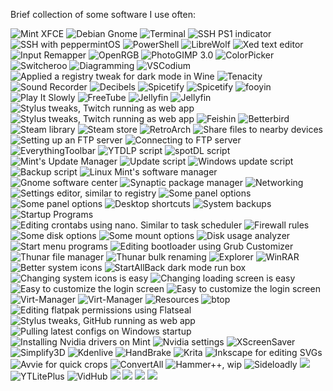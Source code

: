 Brief collection of some software I use often:

![](https://github.com/Sod-ers/Misc/blob/main/Screenshots/MT3-Desktop.webp "Mint XFCE")
![](https://github.com/Sod-ers/Misc/blob/main/Screenshots/Debian-Desktop.webp "Debian Gnome")
![](https://github.com/Sod-ers/Misc/blob/main/Screenshots/Terminal-MT1.webp "Terminal")
![](https://github.com/Sod-ers/Misc/blob/main/Screenshots/SSH-PS1.webp "SSH PS1 indicator")
![](https://github.com/Sod-ers/Misc/blob/main/Screenshots/SSH-PM.webp "SSH with peppermintOS")
![](https://github.com/Sod-ers/Misc/blob/main/Screenshots/Windows-PowerShell.webp "PowerShell")
![](https://github.com/Sod-ers/Misc/blob/main/Screenshots/LibreWolf.webp "LibreWolf")
![](https://github.com/Sod-ers/Misc/blob/main/Screenshots/Xed.webp "Xed text editor")
![](https://github.com/Sod-ers/Misc/blob/main/Screenshots/input-remapper.webp "Input Remapper")
![](https://github.com/Sod-ers/Misc/blob/main/Screenshots/OpenRGB.webp "OpenRGB")
![](https://github.com/Sod-ers/Misc/blob/main/Screenshots/Gimp.webp "PhotoGIMP 3.0")
![](https://github.com/Sod-ers/Misc/blob/main/Screenshots/ColorPicker.webp "ColorPicker")
![](https://github.com/Sod-ers/Misc/blob/main/Screenshots/Switcheroo.webp "Switcheroo")
![](https://github.com/Sod-ers/Misc/blob/main/Screenshots/Dia.webp "Diagramming")
![](https://github.com/Sod-ers/Misc/blob/main/Screenshots/VSCodium.webp "VSCodium")
![](https://github.com/Sod-ers/Misc/blob/main/Screenshots/MP3Tag.webp "Applied a registry tweak for dark mode in Wine")
![](https://github.com/Sod-ers/Misc/blob/main/Screenshots/Tenacity.webp "Tenacity")
![](https://github.com/Sod-ers/Misc/blob/main/Screenshots/Sound-Recorder.webp "Sound Recorder")
![](https://github.com/Sod-ers/Misc/blob/main/Screenshots/Decibels.webp "Decibels")
![](https://github.com/Sod-ers/Misc/blob/main/Screenshots/Spotify-1.webp "Spicetify")
![](https://github.com/Sod-ers/Misc/blob/main/Screenshots/Spotify-2.webp "Spicetify")
![](https://github.com/Sod-ers/Misc/blob/main/Screenshots/fooyin.webp "fooyin")
![](https://github.com/Sod-ers/Misc/blob/main/Screenshots/Play-It-Slowly.webp "Play It Slowly")
![](https://github.com/Sod-ers/Misc/blob/main/Screenshots/FreeTube.webp "FreeTube")
![](https://github.com/Sod-ers/Misc/blob/main/Screenshots/Jellyfin-1.webp "Jellyfin")
![](https://github.com/Sod-ers/Misc/blob/main/Screenshots/Jellyfin-2.webp "Jellyfin")
![](https://github.com/Sod-ers/Misc/blob/main/Screenshots/Twitch-1.webp "Stylus tweaks, Twitch running as web app")
![](https://github.com/Sod-ers/Misc/blob/main/Screenshots/Twitch-2.webp "Stylus tweaks, Twitch running as web app")
![](https://github.com/Sod-ers/Misc/blob/main/Screenshots/Feishin.webp "Feishin")
![](https://github.com/Sod-ers/Misc/blob/main/Screenshots/Better-Bird.webp "Betterbird")
![](https://github.com/Sod-ers/Misc/blob/main/Screenshots/Steam-Library.webp "Steam library")
![](https://github.com/Sod-ers/Misc/blob/main/Screenshots/Steam-Store.webp "Steam store")
![](https://github.com/Sod-ers/Misc/blob/main/Screenshots/RetroArch.webp "RetroArch")
![](https://github.com/Sod-ers/Misc/blob/main/Screenshots/LocalSend.webp "Share files to nearby devices")
![](https://github.com/Sod-ers/Misc/blob/main/Screenshots/Usermode-FTP.webp "Setting up an FTP server")
![](https://github.com/Sod-ers/Misc/blob/main/Screenshots/Filezilla.webp "Connecting to FTP server")
![](https://github.com/Sod-ers/Misc/blob/main/Screenshots/EverythingToolbar.webp "EverythingToolbar")
![](https://github.com/Sod-ers/Misc/blob/main/Screenshots/YTDLP.webp "YTDLP script")
![](https://github.com/Sod-ers/Misc/blob/main/Screenshots/spotDL.webp "spotDL script")
![](https://github.com/Sod-ers/Misc/blob/main/Screenshots/Mint-Update-Manager.webp "Mint's Update Manager")
![](https://github.com/Sod-ers/Misc/blob/main/Screenshots/Update-1.webp "Update script")
![](https://github.com/Sod-ers/Misc/blob/main/Screenshots/Windows-Update-Script.webp "Windows update script")
![](https://github.com/Sod-ers/Misc/blob/main/Screenshots/Backup.webp "Backup script")
![](https://github.com/Sod-ers/Misc/raw/main/Screenshots/Software-Manager.webp "Linux Mint's software manager")
![](https://github.com/Sod-ers/Misc/blob/main/Screenshots/Gnome-Software-Center.webp "Gnome software center")
![](https://github.com/Sod-ers/Misc/blob/main/Screenshots/Synaptic-Package-Manager.webp "Synaptic package manager")
![](https://github.com/Sod-ers/Misc/blob/main/Screenshots/Network.webp "Networking")
![](https://github.com/Sod-ers/Misc/blob/main/Screenshots/Settings-Editor.webp "Settings editor, similar to registry")
![](https://github.com/Sod-ers/Misc/blob/main/Screenshots/Panel-1.webp "Some panel options")
![](https://github.com/Sod-ers/Misc/blob/main/Screenshots/Panel-2.webp "Some panel options")
![](https://github.com/Sod-ers/Misc/blob/main/Screenshots/Desktop-Shortcuts.webp "Desktop shortcuts")
![](https://github.com/Sod-ers/Misc/blob/main/Screenshots/Timeshift.webp "System backups")
![](https://github.com/Sod-ers/Misc/blob/main/Screenshots/Startup-Programs.webp "Startup Programs")
![](https://github.com/Sod-ers/Misc/blob/main/Screenshots/Crontabs-Nano.webp "Editing crontabs using nano. Similar to task scheduler")
![](https://github.com/Sod-ers/Misc/blob/main/Screenshots/Firewall.webp "Firewall rules")
![](https://github.com/Sod-ers/Misc/blob/main/Screenshots/Disks.webp "Some disk options")
![](https://github.com/Sod-ers/Misc/blob/main/Screenshots/Disks-Mount-Options.webp "Some mount options")
![](https://github.com/Sod-ers/Misc/blob/main/Screenshots/Disk-Usage-Analyzer.webp "Disk usage analyzer")
![](https://github.com/Sod-ers/Misc/blob/main/Screenshots/Whisker-Menu.webp "Start menu programs")
![](https://github.com/Sod-ers/Misc/blob/main/Screenshots/Grub-Customizer.webp "Editing bootloader using Grub Customizer")
![](https://github.com/Sod-ers/Misc/blob/main/Screenshots/Thunar.webp "Thunar file manager")
![](https://github.com/Sod-ers/Misc/blob/main/Screenshots/Bulk-Rename.webp "Thunar bulk renaming")
![](https://github.com/Sod-ers/Misc/blob/main/Screenshots/Explorer.webp "Explorer")
![](https://github.com/Sod-ers/Misc/blob/main/Screenshots/WinRAR.webp "WinRAR")
![](https://github.com/Sod-ers/Misc/blob/main/Screenshots/Modern-Windows-Icons.webp "Better system icons")
![](https://github.com/Sod-ers/Misc/blob/main/Screenshots/StartAllBack-Run-Box-Tweaks.webp "StartAllBack dark mode run box")
![](https://github.com/Sod-ers/Misc/blob/main/Screenshots/Airpods.webp "Changing system icons is easy")
![](https://github.com/Sod-ers/Misc/blob/main/Screenshots/Mint-Load.webp "Changing loading screen is easy")
![](https://github.com/Sod-ers/Misc/blob/main/Screenshots/Mint-Login.webp "Easy to customize the login screen")
![](https://github.com/Sod-ers/Misc/blob/main/Screenshots/Debian-Login.webp "Easy to customize the login screen")
![](https://github.com/Sod-ers/Misc/blob/main/Screenshots/Virt-Manager-1.webp "Virt-Manager")
![](https://github.com/Sod-ers/Misc/blob/main/Screenshots/Virt-Manager-2.webp "Virt-Manager")
![](https://github.com/Sod-ers/Misc/blob/main/Screenshots/Resources.webp "Resources")
![](https://github.com/Sod-ers/Misc/blob/main/Screenshots/btop.webp "btop")
![](https://github.com/Sod-ers/Misc/blob/main/Screenshots/Flatseal.webp "Editing flatpak permissions using Flatseal")
![](https://github.com/Sod-ers/Misc/blob/main/Screenshots/GitHub.webp "Stylus tweaks, GitHub running as web app")
![](https://github.com/Sod-ers/Misc/blob/main/Screenshots/git-pull-Script.webp "Pulling latest configs on Windows startup")
![](https://github.com/Sod-ers/Misc/blob/main/Screenshots/Nvidia-Drivers.webp "Installing Nvidia drivers on Mint")
![](https://github.com/Sod-ers/Misc/blob/main/Screenshots/Nvidia-Settings.webp "Nvidia settings")
![](https://github.com/Sod-ers/Misc/blob/main/Screenshots/XScreenSaver.webp "XScreenSaver")
![](https://github.com/Sod-ers/Misc/blob/main/Screenshots/Simplify3D.webp "Simplify3D")
![](https://github.com/Sod-ers/Misc/blob/main/Screenshots/Kdenlive.webp "Kdenlive")
![](https://github.com/Sod-ers/Misc/blob/main/Screenshots/HandBrake.webp "HandBrake")
![](https://github.com/Sod-ers/Misc/blob/main/Screenshots/Krita.webp "Krita")
![](https://github.com/Sod-ers/Misc/blob/main/Screenshots/Inkscape.webp "Inkscape for editing SVGs")
![](https://github.com/Sod-ers/Misc/blob/main/Screenshots/Avvie.webp "Avvie for quick crops")
![](https://github.com/Sod-ers/Misc/blob/main/Screenshots/ConvertAll.webp "ConvertAll")
![](https://github.com/Sod-ers/Misc/blob/main/Screenshots/Hammer%2B%2B.webp "Hammer++, wip")
![](https://github.com/Sod-ers/Misc/blob/main/Screenshots/Sideloadly.webp "Sideloadly")
![](https://github.com/Sod-ers/Misc/blob/main/Screenshots/iPhone.webp)
![](https://github.com/Sod-ers/Misc/blob/main/Screenshots/iPhone-2.webp "YTLitePlus")
![](https://github.com/Sod-ers/Misc/blob/main/Screenshots/VidHub-2.webp "VidHub")
![](https://github.com/Sod-ers/Misc/blob/main/Screenshots/Watch-1.webp)
![](https://github.com/Sod-ers/Misc/blob/main/Screenshots/Watch-2.webp)
![](https://github.com/Sod-ers/Misc/blob/main/Screenshots/Watch-3.webp)
![](https://github.com/Sod-ers/Misc/blob/main/Screenshots/Watch-4.webp)
